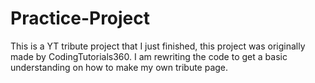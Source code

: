 # Practice-Project

This is a YT tribute project  that I just finished, this project was originally made by CodingTutorials360. I am rewriting the code to get a basic understanding on how to make my own tribute page.
